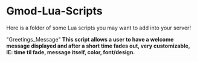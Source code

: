 # Gmod-Lua-Scripts
Here is a folder of some Lua scripts you may want to add into your server!

"Greetings_Message" **This script allows a user to have a welcome message displayed and after a short time fades out, very customizable, IE: time til fade,
message itself, color, font/design.**
